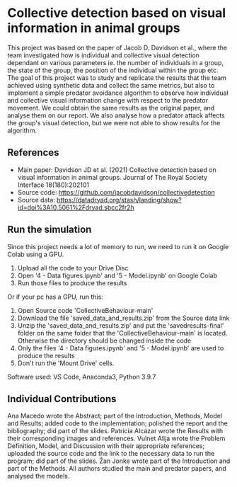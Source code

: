 # Collective detection based on visual information in animal groups

This project was based on the paper of Jacob D. Davidson et al., where the team investigated how is individual and collective visual detection dependant on various parameters ie. the number of individuals in a group, the state of the group, the position of the individual within the group etc. The goal of this project was to study and replicate the results that the team achieved using synthetic data and collect the same metrics, but also to implement a simple predator avoidance algorithm to observe how individual and collective visual information change with respect to the predator movement.
We could obtain the same results as the original paper, and analyse them on our report. We also analyse how a predator attack affects the group's visual detection, but we were not able to show results for the algorithm.


## References 
* Main paper: Davidson JD et al. (2021) Collective detection based on visual information in animal groups. Journal of The Royal Society Interface 18(180):202101
* Source code: https://github.com/jacobdavidson/collectivedetection
* Source data: https://datadryad.org/stash/landing/show?id=doi%3A10.5061%2Fdryad.sbcc2fr2h

## Run the simulation

Since this project needs a lot of memory to run, we need to run it on Google Colab using a GPU.

1. Upload all the code to your Drive Disc
2. Open '4 - Data figures.ipynb' and '5 - Model.ipynb' on Google Colab
3. Run those files to produce the results

Or if your pc has a GPU, run this:
1. Open Source code 'CollectiveBehaviour-main'
2. Download the file 'saved_data_and_results.zip' from the Source data link
3. Unzip the 'saved_data_and_results.zip' and put the 'savedresults-final' folder on the same folder that the 'CollectiveBehaviour-main' is located. Otherwise the directory should be changed inside the code
4. Only the files '4 - Data figures.ipynb' and '5 - Model.ipynb' are used to produce the results
5. Don't run the 'Mount Drive' cells.

Software used: VS Code, Anaconda3, Python 3.9.7

## Individual Contributions

Ana Macedo wrote the Abstract; part of the Introduction, Methods, Model and Results; added code to the implementation; polished the report and the bibliography; did part of the slides. Patricia Alcázar wrote the Results with their corresponding images and references. Vulnet Alija wrote the Problem Definition, Model, and Discussion with their appropriate references; uploaded the source code and the link to the necessary data to run the program; did part of the slides. Žan Jonke wrote part of the Introduction and part of the Methods.
All authors studied the main and predator papers, and analysed the models.
